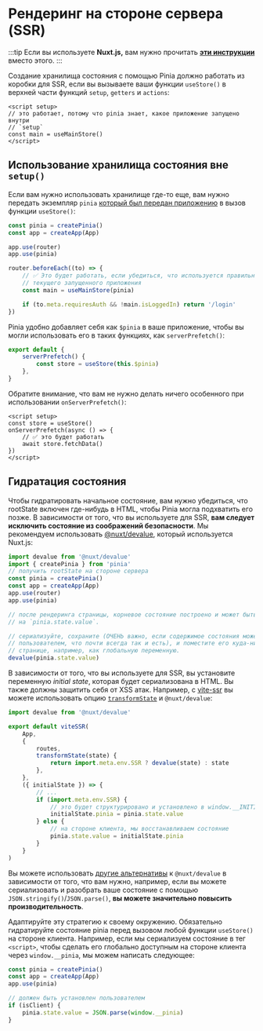 # Рендеринг на стороне сервера (SSR)

:::tip
Если вы используете **Nuxt.js,** вам нужно прочитать [**эти инструкции**](./nuxt.md) вместо этого.
:::

Создание хранилища состояния с помощью Pinia должно работать из коробки для SSR, если вы вызываете ваши функции `useStore()` в верхней части функций `setup`, `getters` и `actions`:

```vue
<script setup>
// это работает, потому что pinia знает, какое приложение запущено внутри
// `setup`
const main = useMainStore()
</script>
```

## Использование хранилища состояния вне `setup()`

Если вам нужно использовать хранилище где-то еще, вам нужно передать экземпляр `pinia` [который был передан приложению](#install-the-plugin) в вызов функции `useStore()`:

```js
const pinia = createPinia()
const app = createApp(App)

app.use(router)
app.use(pinia)

router.beforeEach((to) => {
    // ✅ Это будет работать, если убедиться, что используется правильное хранилище для
    // текущего запущенного приложения
    const main = useMainStore(pinia)

    if (to.meta.requiresAuth && !main.isLoggedIn) return '/login'
})
```

Pinia удобно добавляет себя как `$pinia` в ваше приложение, чтобы вы могли использовать его в таких функциях, как `serverPrefetch()`:

```js
export default {
    serverPrefetch() {
        const store = useStore(this.$pinia)
    },
}
```

Обратите внимание, что вам не нужно делать ничего особенного при использовании `onServerPrefetch()`:

```vue
<script setup>
const store = useStore()
onServerPrefetch(async () => {
    // ✅ это будет работать
    await store.fetchData()
})
</script>
```

## Гидратация состояния

Чтобы гидратировать начальное состояние, вам нужно убедиться, что rootState включен где-нибудь в HTML, чтобы Pinia могла подхватить его позже. В зависимости от того, что вы используете для SSR, **вам следует исключить состояние из соображений безопасности**. Мы рекомендуем использовать [@nuxt/devalue](https://github.com/nuxt-contrib/devalue), который используется Nuxt.js:

```js
import devalue from '@nuxt/devalue'
import { createPinia } from 'pinia'
// получить rootState на стороне сервера
const pinia = createPinia()
const app = createApp(App)
app.use(router)
app.use(pinia)

// после рендеринга страницы, корневое состояние построено и может быть прочитано непосредственно
// на `pinia.state.value`.

// сериализуйте, сохраните (ОЧЕНЬ важно, если содержимое состояния может быть изменено
// пользователем, что почти всегда так и есть), и поместите его куда-нибудь на
// странице, например, как глобальную переменную.
devalue(pinia.state.value)
```

В зависимости от того, что вы используете для SSR, вы установите переменную _initial state_, которая будет сериализована в HTML. Вы также должны защитить себя от XSS атак. Например, с [vite-ssr](https://github.com/frandiox/vite-ssr) вы можете использовать опцию [`transformState`](https://github.com/frandiox/vite-ssr#state-serialization) и `@nuxt/devalue`:

```js
import devalue from '@nuxt/devalue'

export default viteSSR(
    App,
    {
        routes,
        transformState(state) {
            return import.meta.env.SSR ? devalue(state) : state
        },
    },
    ({ initialState }) => {
        // ...
        if (import.meta.env.SSR) {
            // это будет структурировано и установлено в window.__INITIAL_STATE__
            initialState.pinia = pinia.state.value
        } else {
            // на стороне клиента, мы восстанавливаем состояние
            pinia.state.value = initialState.pinia
        }
    }
)
```

Вы можете использовать [другие альтернативы](https://github.com/nuxt-contrib/devalue#see-also) к `@nuxt/devalue` в зависимости от того, что вам нужно, например, если вы можете сериализовать и разобрать ваше состояние с помощью `JSON.stringify()`/`JSON.parse()`, **вы можете значительно повысить производительность**.

Адаптируйте эту стратегию к своему окружению. Обязательно гидратируйте состояние pinia перед вызовом любой функции `useStore()` на стороне клиента. Например, если мы сериализуем состояние в тег `<script>`, чтобы сделать его глобально доступным на стороне клиента через `window.__pinia`, мы можем написать следующее:

```js
const pinia = createPinia()
const app = createApp(App)
app.use(pinia)

// должен быть установлен пользователем
if (isClient) {
    pinia.state.value = JSON.parse(window.__pinia)
}
```
